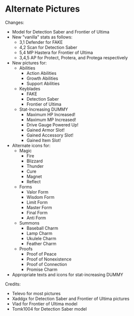 # Alternate Pictures

Changes:
- Model for Detection Saber and Frontier of Ultima
- New "vanilla" stats as follows:
  - 3,1 Defender for FAKE
  - 4,2 Scan for Detection Saber
  - 5,4 MP Hastera for Frontier of Ultima
  - 3,4,5 AP for Protect, Protera, and Protega respectively
- New pictures for:
  - Abilities
    - Action Abilities
    - Growth Abilities
    - Support Abilities
  - Keyblades
    - FAKE
    - Detection Saber
    - Frontier of Ultima
  - Stat-Increasing DUMMY
    - Maximum HP Increased!
    - Maximum MP Increased!
    - Drive Gauge Powered Up!
    - Gained Armor Slot!
    - Gained Accessory Slot!
    - Gained Item Slot!
- Alternate icons for:
  - Magic
    - Fire
    - Blizzard
    - Thunder
    - Cure
    - Magnet
    - Reflect
  - Forms
    - Valor Form
	- Wisdom Form
	- Limit Form
	- Master Form
    - Final Form
    - Anti Form
  - Summons
    - Baseball Charm
	- Lamp Charm
	- Ukulele Charm
	- Feather Charm
  - Proofs
    - Proof of Peace
	- Proof of Nonexistence
	- Proof of Connection
	- Promise Charm
- Appropriate texts and icons for stat-increasing DUMMY

Credits:
- Televo for most pictures
- Xaddgx for Detection Saber and Frontier of Ultima pictures
- Vlad for Frontier of Ultima model
- Tomk1004 for Detection Saber model
